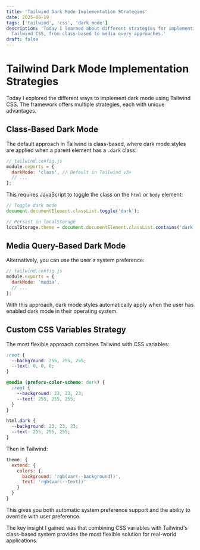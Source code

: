 ```yaml
---
title: 'Tailwind Dark Mode Implementation Strategies'
date: 2025-06-19
tags: ['tailwind', 'css', 'dark mode']
description: 'Today I learned about different strategies for implementing dark mode with
  Tailwind CSS, from class-based to media query approaches.'
draft: false
---
```


# Tailwind Dark Mode Implementation Strategies

Today I explored the different ways to implement dark mode using Tailwind CSS.
The framework offers multiple strategies, each with unique advantages.

## Class-Based Dark Mode

The default approach in Tailwind is class-based, where dark mode styles are
applied when a parent element has a `.dark` class:

```js
// tailwind.config.js
module.exports = {
  darkMode: 'class', // Default in Tailwind v3+
  // ...
};
```

This requires JavaScript to toggle the class on the `html` or `body` element:

```js
// Toggle dark mode
document.documentElement.classList.toggle('dark');

// Persist in localStorage
localStorage.theme = document.documentElement.classList.contains('dark') ? 'dark' : 'light';
```

## Media Query-Based Dark Mode

Alternatively, you can use the user's system preference:

```js
// tailwind.config.js
module.exports = {
  darkMode: 'media',
  // ...
};
```

With this approach, dark mode styles automatically apply when the user has
enabled dark mode in their operating system.

## Custom CSS Variables Strategy

The most flexible approach combines Tailwind with CSS variables:

```css
:root {
  --background: 255, 255, 255;
  --text: 0, 0, 0;
}

@media (prefers-color-scheme: dark) {
  :root {
    --background: 23, 23, 23;
    --text: 255, 255, 255;
  }
}

html.dark {
  --background: 23, 23, 23;
  --text: 255, 255, 255;
}
```

Then in Tailwind:

```js
theme: {
  extend: {
    colors: {
      background: 'rgb(var(--background))',
      text: 'rgb(var(--text))'
    }
  }
}
```

This gives you both automatic system preference support and the ability to
override with user preference.

The key insight I gained was that combining CSS variables with Tailwind's
class-based system provides the most flexible solution for real-world
applications.
